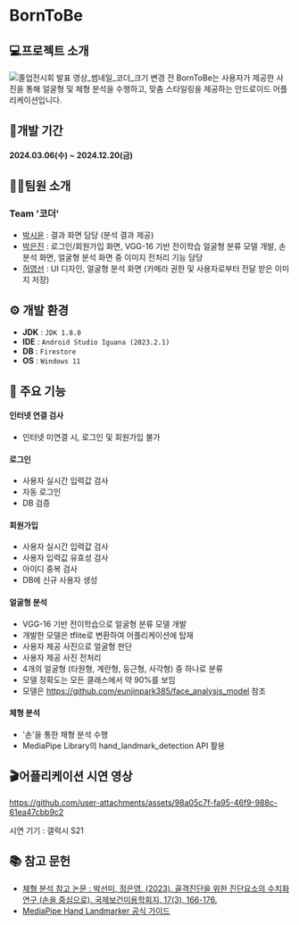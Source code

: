 # BornToBe
## 💻프로젝트 소개
![졸업전시회  발표 영상_썸네일_코더_크기 변경 전](https://github.com/user-attachments/assets/e0afb279-59ce-475a-8d51-70da73b2d97a)
BornToBe는 사용자가 제공한 사진을 통해 얼굴형 및 체형 분석을 수행하고, 맞춤 스타일링을 제공하는 안드로이드 어플리케이션입니다.

## 📆개발 기간
#### 2024.03.06(수) ~ 2024.12.20(금)

## 👩‍💻팀원 소개
### Team '코더'
+ <a href="https://github.com/seeize">박시윤</a> : 결과 화면 담당 (분석 결과 제공)
+ <a href="https://github.com/eunjinpark385">박은진</a> : 로그인/회원가입 화면, VGG-16 기반 전이학습 얼굴형 분류 모델 개발, 손 분석 화면, 얼굴형 분석 화면 중 이미지 전처리 기능 담당
+ <a href="https://github.com/heoyoungsun33">허영선</a> : UI 디자인, 얼굴형 분석 화면 (카메라 권한 및 사용자로부터 전달 받은 이미지 저장)

## ⚙️ 개발 환경
+ **JDK** : `JDK 1.8.0`
+ **IDE** : `Android Studio Iguana (2023.2.1)`
+ **DB** : `Firestore`
+ **OS** : `Windows 11`

## 📌 주요 기능
#### 인터넷 연결 검사
- 인터넷 미연결 시, 로그인 및 회원가입 불가
  
#### 로그인
- 사용자 실시간 입력값 검사
- 자동 로그인
- DB 검증

#### 회원가입
- 사용자 실시간 입력값 검사
- 사용자 입력값 유효성 검사
- 아이디 중복 검사
- DB에 신규 사용자 생성

#### 얼굴형 분석
- VGG-16 기반 전이학습으로 얼굴형 분류 모델 개발
- 개발한 모델은 tflite로 변환하여 어플리케이션에 탑재
- 사용자 제공 사진으로 얼굴형 판단
- 사용자 제공 사진 전처리
- 4개의 얼굴형 (타원형, 계란형, 둥근형, 사각형) 중 하나로 분류
- 모델 정확도는 모든 클래스에서 약 90%를 보임
- 모델은 https://github.com/eunjinpark385/face_analysis_model 참조

#### 체형 분석
- '손'을 통한 채형 분석 수행
- MediaPipe Library의 hand_landmark_detection API 활용

## 🎬어플리케이션 시연 영상
https://github.com/user-attachments/assets/98a05c7f-fa95-46f9-988c-61ea47cbb9c2

시연 기기 : 갤럭시 S21


## 📚 참고 문헌
- <a href="https://www.dbpia.co.kr/journal/articleDetail?nodeId=NODE11788126">체형 분석 참고 논문 : 박선미, 정은영. (2023). 골격진단을 위한 진단요소의 수치화 연구 (손을 중심으로). 국제보건미용학회지, 17(3), 166-176.</a>
- <a href = "https://ai.google.dev/edge/mediapipe/solutions/vision/hand_landmarker/android?hl=ko&_gl=1*1ub3r6f*_up*MQ..*_ga*MjA0MjIzMDQ2Ny4xNzE3OTI3NTg1*_ga_P1DBVKWT6V*MTcxNzkyNzU4NS4xLjAuMTcxNzkyNzU4NS4wLjAuMTM3MTM1MjMwNw.."> MediaPipe Hand Landmarker 공식 가이드 </a>
